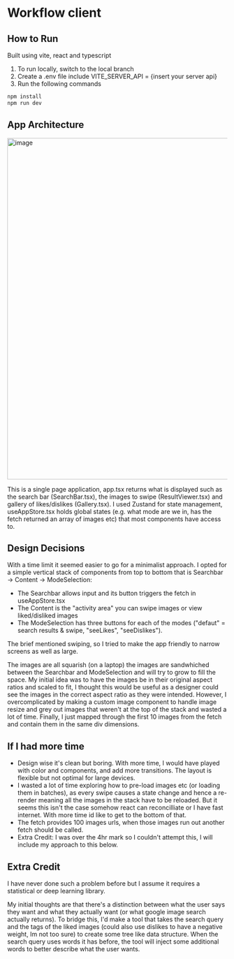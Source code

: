 # Workflow client

## How to Run
Built using vite, react and typescript

1. To run locally, switch to the local branch
2. Create a .env file include VITE_SERVER_API = {insert your server api}
3. Run the following commands
```js
npm install
npm run dev
```

## App Architecture
<img width="782" alt="image" src="https://github.com/user-attachments/assets/85b8e61d-9b49-4a45-b305-120eba48ab6b">

This is a single page application, app.tsx returns what is displayed such as the search bar (SearchBar.tsx), the images to swipe (ResultViewer.tsx) and gallery of likes/dislikes (Gallery.tsx). I used Zustand for state management, useAppStore.tsx holds global states (e.g. what mode are we in, has the fetch returned an array of images etc) that most components have access to. 

## Design Decisions
With a time limit it seemed easier to go for a minimalist approach. I opted for a simple vertical stack of components from top to bottom that is Searchbar -> Content -> ModeSelection:

- The Searchbar allows input and its button triggers the fetch in useAppStore.tsx
- The Content is the "activity area" you can swipe images or view liked/disliked images
- The ModeSelection has three buttons for each of the modes ("defaut" = search results & swipe, "seeLikes", "seeDislikes"). 

The brief mentioned swiping, so I tried to make the app friendly to narrow screens as well as large.

The images are all squarish (on a laptop) the images are sandwhiched between the Searchbar and ModeSelection and will try to grow to fill the space. My initial idea was to have the images be in their original aspect ratios and scaled to fit, I thought this would be useful as a designer could see the images in the correct aspect ratio as they were intended. However, I overcomplicated by making a custom image component to handle image resize and grey out images that weren't at the top of the stack and wasted a lot of time. Finally, I just mapped through the first 10 images from the fetch and contain them in the same div dimensions. 

## If I had more time
- Design wise it's clean but boring. With more time, I would have played with color and components, and add more transitions. The layout is flexible but not optimal for large devices. 
- I wasted a lot of time exploring how to pre-load images etc (or loading them in batches), as every swipe causes a state change and hence a re-render meaning all the images in the stack have to be reloaded. But it seems this isn't the case somehow react can reconcilliate or I have fast internet. With more time id like to get to the bottom of that.
- The fetch provides 100 images urls, when those images run out another fetch should be called.
- Extra Credit: I was over the 4hr mark so I couldn't attempt this, I will include my approach to this below.

## Extra Credit
I have never done such a problem before but I assume it requires a statistical or deep learning library. 

My initial thoughts are that there's a distinction between what the user says they want and what they actually want (or what google image search actually returns). To bridge this, I'd make a tool that takes the search query and the tags of the liked images (could also use dislikes to have a negative weight, Im not too sure) to create some tree like data structure. When the search query uses words it has before, the tool will inject some additional words to better describe what the user wants.

